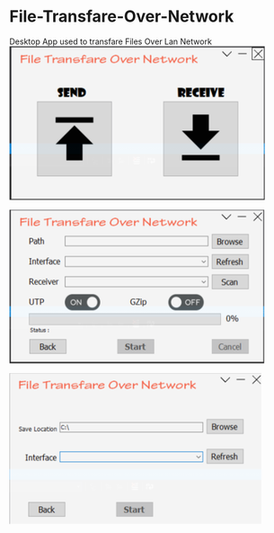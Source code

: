 # File-Transfare-Over-Network
Desktop App used to transfare Files Over Lan Network
![Preview](Preview/Sketch1.png)

![Preview](Preview/Sketch2.png)

![Preview](Preview/Sketch3.png)
